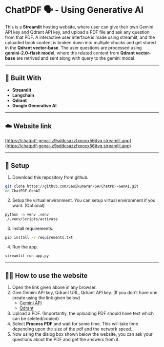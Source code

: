 # ChatPDF 🗣️ - Using Generative AI
This is a **Streamlit** hosting website, where user can give their own Gemini API key and Qdrant API key, and upload a PDF file and ask any question from that PDF.
A interactive user interface is made using streamlit, and the uploaded book content is broken down into multiple chucks and get stored in the **Qdrant vector-base**.
The user questions are processed using **gemini-2.0-flash model**, where the related content from **Qdrant vector-base** are retrived and sent along with query to the gemini model.

---

## 🧠 Built With
- **Streamlit**
- **Langchain**
- **Qdrant**
- **Google Generative AI**

---

## ☁️ Website link
[https://chatpdf-genai-z9sddcsazzfxoocx56jtvq.streamlit.app](https://chatpdf-genai-z9sddcsazzfxoocx56jtvq.streamlit.app)

---

## 🔐 Setup
1. Download this repository from github.
```bash
git clone https://github.com/Sasikumaran-SA/ChatPDF-GenAI.git
cd ChatPDF-GenAI
```

2. Setup the virtual environment.
You can setup virtual environment if you want. (Optional)
```bash
python -m venv .venv
./.venv/Scripts/activate
```

3. Install requirements.
```bash
pip install -r requirements.txt
```

4. Run the app.
```bash
streamlit run app.py
```

---

## 🧑‍💻 How to use the website
1. Open the link given above in any browser.
2. Give Gemini API key, Qdrant URL, Qdrant API key. (If you don't have one create using the link given below)
    - [Gemini API](https://aistudio.google.com/app/apikey)
    - [Qdrant](https://qdrant.tech/documentation/cloud-quickstart)
3. Upload a PDF. (Importantly, the uploading PDF should have text which can be seleted/copied)
4. Select **Process PDF** and wait for some time. This will take time depending upon the size of the pdf and the network speed.
5. Now using the dialog box shown below the website, you can ask your questions about the PDF and get the answers from it.
